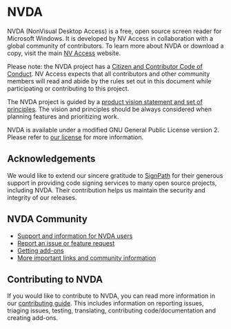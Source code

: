# NVDA

NVDA (NonVisual Desktop Access) is a free, open source screen reader for Microsoft Windows.
It is developed by NV Access in collaboration with a global community of contributors.
To learn more about NVDA or download a copy, visit the main [NV Access](http://www.nvaccess.org/) website.

Please note: the NVDA project has a [Citizen and Contributor Code of Conduct](CODE_OF_CONDUCT.md). NV Access expects that all contributors and other community members will read and abide by the rules set out in this document while participating or contributing to this project.

The NVDA project is guided by a [product vision statement and set of principles](./projectDocs/product_vision.md).
The vision and principles should be always considered when planning features and prioritizing work.

NVDA is available under a modified GNU General Public License version 2.
Please refer to [our license](./copying.txt) for more information.

## Acknowledgements
We would like to extend our sincere gratitude to [SignPath](https://www.signpath.io/) for their generous support in providing code signing services to many open source projects, including NVDA. Their contribution helps us maintain the security and integrity of our releases.

## NVDA Community
* [Support and information for NVDA users](https://www.nvaccess.org/get-help/)
* [Report an issue or feature request](./projectDocs/issues/readme.md)
* [Getting add-ons](https://www.nvaccess.org/files/nvda/documentation/userGuide.html#AddonsManager)
* [More important links and community information](./projectDocs/community/readme.md)

## Contributing to NVDA
If you would like to contribute to NVDA, you can read more information in our [contributing guide](./.github/CONTRIBUTING.md).
This includes information on reporting issues, triaging issues, testing, translating, contributing code/documentation and creating add-ons.

